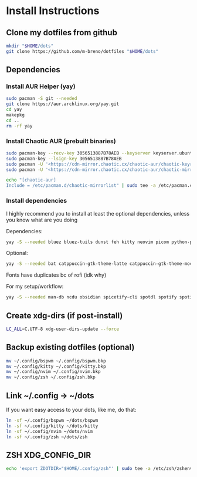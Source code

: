 # Install Instructions

## Clone my dotfiles from github

```bash
mkdir "$HOME/dots"
git clone https://github.com/m-breno/dotfiles "$HOME/dots"
```

## Dependencies

### Install AUR Helper (yay)

```bash
sudo pacman -S git --needed
git clone https://aur.archlinux.org/yay.git
cd yay
makepkg
cd ..
rm -rf yay 
```

### Install Chaotic AUR (prebuilt binaries)

```bash
sudo pacman-key --recv-key 3056513887B78AEB --keyserver keyserver.ubuntu.com
sudo pacman-key --lsign-key 3056513887B78AEB
sudo pacman -U '<https://cdn-mirror.chaotic.cx/chaotic-aur/chaotic-keyring.pkg.tar.zst>'
sudo pacman -U '<https://cdn-mirror.chaotic.cx/chaotic-aur/chaotic-mirrorlist.pkg.tar.zst>'
```

```bash
echo "[chaotic-aur]
Include = /etc/pacman.d/chaotic-mirrorlist" | sudo tee -a /etc/pacman.conf
```

### Install dependencies

I highly recommend you to install at least the optional dependencies, unless you know what are you doing

Dependencies:

```bash
yay -S --needed bluez bluez-tuils dunst feh kitty neovim picom python-pynvim rofi-lbonn-wayland-git udiskie vlc wget xclip xcolor xfce4-power-manager zsh
```

Optional:

```bash
yay -S --needed bat catppuccin-gtk-theme-latte catppuccin-gtk-theme-mocha eza firefox gnome-themes-extra gruvbox-material-gtk-theme-git gruvbox-material-icon-theme-git gvfs inter-font lxappearance materia-gtk-theme nasa-wallpaper nerd-fonts-inter noto-fonts noto-fonts-emoji papirus-icon-theme pavucontrol thunar thunar-archive-plugin thunar-media-tags-plugin thunar-volman tumbler ttf-fira-code ttf-firacode-nerd ttf-jetbrains-mono-nerd viewnior xarchiver zsh
```

Fonts have duplicates bc of rofi (idk why)

For my setup/workflow:

```bash
yay -S --needed man-db ncdu obsidian spicetify-cli spotdl spotify spotifywm-git trash-cli unrar unzip vlc wget xdg-ninja xdg-user-dirs xdg-user-dirs-gtk zip
```

## Create xdg-dirs (if post-install)

```bash
LC_ALL=C.UTF-8 xdg-user-dirs-update --force
```

## Backup existing dotfiles (optional)

```bash
mv ~/.config/bspwm ~/.config/bspwm.bkp
mv ~/.config/kitty ~/.config/kitty.bkp
mv ~/.config/nvim ~/.config/nvim.bkp
mv ~/.config/zsh ~/.config/zsh.bkp
```

## Link ~/.config -> ~/dots

If you want easy access to your dots, like me, do that:

```bash
ln -sf ~/.config/bspwm ~/dots/bspwm
ln -sf ~/.config/kitty ~/dots/kitty
ln -sf ~/.config/nvim ~/dots/nvim
ln -sf ~/.config/zsh ~/dots/zsh
```

## ZSH XDG_CONFIG_DIR

```bash
echo 'export ZDOTDIR="$HOME/.config/zsh"' | sudo tee -a /etc/zsh/zshenv
```

